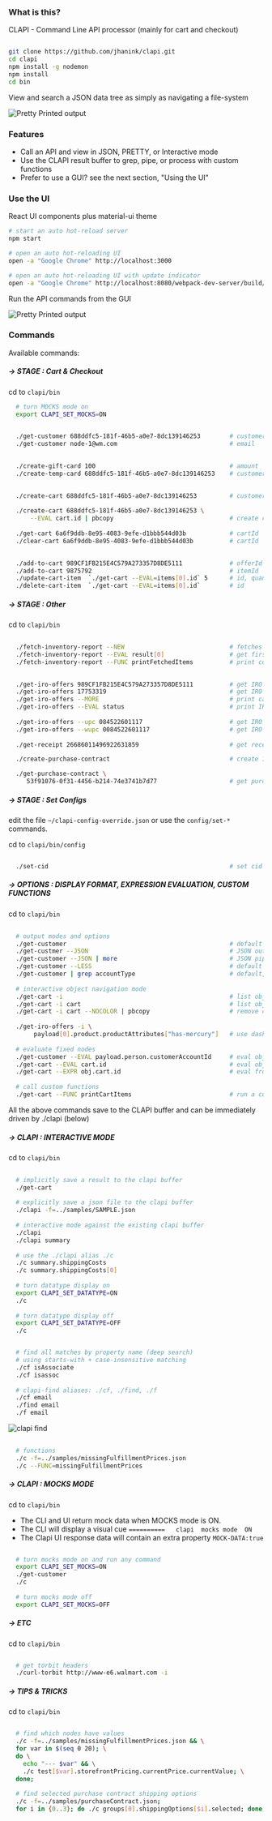 ### What is this?

CLAPI - Command Line API processor (mainly for cart and checkout)

```sh

git clone https://github.com/jhanink/clapi.git
cd clapi
npm install -g nodemon
npm install
cd bin
```

View and search a JSON data tree as simply as navigating a file-system 

![Pretty Printed output](https://github.com/jhanink/clapi/blob/master/assets/clapi_output.png?raw=true)


### Features

* Call an API and view in JSON, PRETTY, or Interactive mode
* Use the CLAPI result buffer to grep, pipe, or process with custom functions
* Prefer to use a GUI? see the next section, "Using the UI" 

### Use the UI

React UI components plus material-ui theme

```sh
# start an auto hot-reload server 
npm start

# open an auto hot-reloading UI
open -a "Google Chrome" http://localhost:3000

# open an auto hot-reloading UI with update indicator
open -a "Google Chrome" http://localhost:8080/webpack-dev-server/build/bundle

```

Run the API commands from the GUI

![Pretty Printed output](https://github.com/jhanink/clapi/blob/master/assets/clapi-ui.gif?raw=true)

### Commands


Available commands:

##### → STAGE : Cart & Checkout

cd to `clapi/bin`

```sh
  # turn MOCKS mode on
  export CLAPI_SET_MOCKS=ON
```

```sh
  
  ./get-customer 688ddfc5-181f-46b5-a0e7-8dc139146253        # customerId
  ./get-customer node-1@wm.com                               # email
```

```sh
  
  ./create-gift-card 100                                     # amount
  ./create-temp-card 688ddfc5-181f-46b5-a0e7-8dc139146253    # customerId
```

```sh
  
  ./create-cart 688ddfc5-181f-46b5-a0e7-8dc139146253         # customerId
  
  ./create-cart 688ddfc5-181f-46b5-a0e7-8dc139146253 \
      --EVAL cart.id | pbcopy                                # create cart, copy to clipboard
  
  ./get-cart 6a6f9ddb-8e95-4083-9efe-d1bbb544d03b            # cartId
  ./clear-cart 6a6f9ddb-8e95-4083-9efe-d1bbb544d03b          # cartId
```

```sh
  
  ./add-to-cart 989CF1FB215E4C579A273357D8DE5111             # offerId
  ./add-to-cart 9875792                                      # itemId
  ./update-cart-item  `./get-cart --EVAL=items[0].id` 5      # id, quantity   (not USItemId)
  ./delete-cart-item  `./get-cart --EVAL=items[0].id`        # id             (not USItemId)
```

##### → STAGE : Other

cd to `clapi/bin`

```sh
  
  ./fetch-inventory-report --NEW                             # fetches the latest report
  ./fetch-inventory-report --EVAL result[0]                  # get first item from cached result
  ./fetch-inventory-report --FUNC printFetchedItems          # print condensed report
```

```sh
  
  ./get-iro-offers 989CF1FB215E4C579A273357D8DE5111          # get IRO offers by offerId
  ./get-iro-offers 17753319                                  # get IRO offers by USItemId
  ./get-iro-offers --MORE                                    # print cached result
  ./get-iro-offers --EVAL status                             # print IRO status (OK, PARTIAL..)
  
  ./get-iro-offers --upc 084522601117                        # get IRO offers by upc
  ./get-iro-offers --wupc 0084522601117                      # get IRO offers by wupc
  
  ./get-receipt 26686011496922631859                         # get receipt data by TC#
```

```sh
  ./create-purchase-contract                                 # create 1hg sample purchase contract

  ./get-purchase-contract \
     53f91076-0f31-4456-b214-74e3741b7d77                    # get purchase contract by id

```

##### → STAGE : Set Configs

edit the file `~/clapi-config-override.json` or use the `config/set-*` commands.

cd to `clapi/bin/config`

```sh

  ./set-cid                                                  # set cid for purchase-contract

```

##### → OPTIONS : DISPLAY FORMAT, EXPRESSION EVALUATION, CUSTOM FUNCTIONS

cd to `clapi/bin`

```sh
  
  # output modes and options
  ./get-customer                                             # default output
  ./get-custmer --JSON                                       # JSON output
  ./get-customer --JSON | more                               # JSON piped to more
  ./get-customer --LESS                                      # default piped to less
  ./get-customer | grep accountType                          # default, grep for accountType
  
  # interactive object navigation mode
  ./get-cart -i                                              # list obj props under root node
  ./get-cart -i cart                                         # list obj props under named node
  ./get-cart -i cart --NOCOLOR | pbcopy                      # remove color codes before copy
  
  ./get-iro-offers -i \
       payload[0].product.productAttributes["has-mercury"]   # use dashes instead of spaces in keys
  
  # evaluate fixed nodes 
  ./get-customer --EVAL payload.person.customerAccountId     # eval object for a json property 
  ./get-cart --EVAL cart.id                                  # eval object for a json property  
  ./get-cart --EXPR obj.cart.id                              # eval from root object reference
  
  # call custom functions
  ./get-cart --FUNC printCartItems                           # run a custom function on result
```

All the above commands save to the CLAPI buffer and can be immediately driven by ./clapi (below)


##### → CLAPI : INTERACTIVE MODE

cd to `clapi/bin`

```sh
  
  # implicitly save a result to the clapi buffer
  ./get-cart
  
  # explicitly save a json file to the clapi buffer
  ./clapi -f=../samples/SAMPLE.json
  
  # interactive mode against the existing clapi buffer
  ./clapi
  ./clapi summary
  
  # use the ./clapi alias ./c
  ./c summary.shippingCosts
  ./c summary.shippingCosts[0]
  
  # turn datatype display on
  export CLAPI_SET_DATATYPE=ON
  ./c
  
  # turn datatype display off
  export CLAPI_SET_DATATYPE=OFF
  ./c
```  
  
```sh

  # find all matches by property name (deep search)
  # using starts-with + case-insensitive matching 
  ./cf isAssociate
  ./cf isassoc
  
  # clapi-find aliases: ./cf, ./find, ./f
  ./cf email
  ./find email
  ./f email
```

![clapi find](https://github.com/jhanink/clapi/blob/master/assets/cf_output.png?raw=true)


```sh
  
  # functions
  ./c -f=../samples/missingFulfillmentPrices.json
  ./c --FUNC=missingFulfillmentPrices
```
  
##### → CLAPI : MOCKS MODE

cd to `clapi/bin`

* The CLI and UI return mock data when MOCKS mode is ON.
* The CLI will display a visual cue `==========   clapi  mocks mode  ON`
* The Clapi UI response data will contain an extra property `MOCK-DATA:true`

```sh

  # turn mocks mode on and run any command
  export CLAPI_SET_MOCKS=ON
  ./get-customer
  ./c
  
  # turn mocks mode off
  export CLAPI_SET_MOCKS=OFF
```  

##### → ETC

cd to `clapi/bin`

```sh

  # get torbit headers
  ./curl-torbit http://www-e6.walmart.com -i
```

##### → TIPS & TRICKS

cd to `clapi/bin`

```sh

  # find which nodes have values
  ./c -f=../samples/missingFulfillmentPrices.json && \
  for var in $(seq 0 20); \
  do \
    echo "--- $var" && \
    ./c test[$var].storefrontPricing.currentPrice.currentValue; \
  done;
  
  # find selected purchase contract shipping options
  ./c -f=../samples/purchaseContract.json;
  for i in {0..3}; do ./c groups[0].shippingOptions[$i].selected; done;
```

